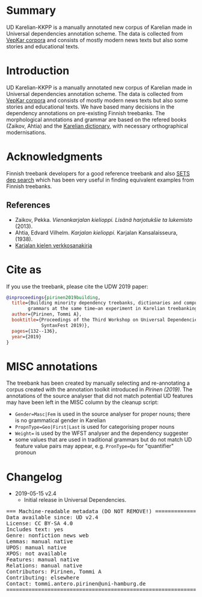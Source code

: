 # Summary

UD Karelian-KKPP is a manually annotated new corpus of Karelian made in
Universal dependencies annotation scheme. The data is collected from
[VepKar corpora](http://dictorpus.krc.karelia.ru/en/corpus/text) and consists of
mostly modern news texts but also some stories and educational texts.

# Introduction

UD Karelian-KKPP is a manually annotated new corpus of Karelian made in
Universal dependencies annotation scheme. The data is collected from
[VepKar corpora](http://dictorpus.krc.karelia.ru/en/corpus/text) and consists of
mostly modern news texts but also some stories and educational texts. We have
based many decisions in the dependency annotations on pre-existing
Finnish treebanks. The morphological annotations and grammar are based on the
refered books (Zaikov, Ahtia) and the [Karelian
dictionary](http://kaino.kotus.fi/cgi-bin/kks/karjala.cgi), with necessary
orthographical modernisations.

# Acknowledgments

Finnish treebank developers for a good reference treebank and also [SETS
dep search](http://bionlp-www.utu.fi/dep_search/) which has been very useful in
finding equivalent examples from Finnish treebanks.

## References

* Zaikov, Pekka. *Vienankarjalan kielioppi. Lisänä harjotukšie ta lukemisto*
  (2013).
* Ahtia, Edvard Vilhelm. *Karjalan kielioppi.* Karjalan Kansalaisseura, (1938).
* [Karjalan kielen
   verkkosanakirja](http://kaino.kotus.fi/cgi-bin/kks/kks_etusivu.cgi)

# Cite as

If you use the treebank, please cite the UDW 2019 paper:

```bibtex
@inproceedings{pirinen2019building,
  title={Building minority dependency treebanks, dictionaries and computational
        grammars at the same time—an experiment in Karelian treebanking},
  author={Pirinen, Tommi A},
  booktitle={Proceedings of the Third Workshop on Universal Dependencies (UDW,
             SyntaxFest 2019)},
  pages={132--136},
  year={2019}
}
```

# MISC annotations

The treebank has been created by manually selecting and re-annotating a corpus
created with the annotation toolkit introduced in *Pirinen (2019)*. The
annotations of the source analyser that did not match potential UD features may
have been left in the MISC column by the cleanup script:

* `Gender=Masc|Fem` is used in the source analyser for proper nouns; there is no
  grammatical gender in Karelian
* `PropnType=Geo|First|Last` is used for categorising proper nouns
* `Weight=` is used by the WFST analyser and the dependency suggester
* some values that are used in traditional grammars but do not match UD feature
  value pairs may appear, e.g. `PronType=Qu` for "quantifier" pronoun

# Changelog

* 2019-05-15 v2.4
  * Initial release in Universal Dependencies.

<pre>
=== Machine-readable metadata (DO NOT REMOVE!) ================================
Data available since: UD v2.4
License: CC BY-SA 4.0
Includes text: yes
Genre: nonfiction news web
Lemmas: manual native
UPOS: manual native
XPOS: not available
Features: manual native
Relations: manual native
Contributors: Pirinen, Tommi A
Contributing: elsewhere
Contact: tommi.antero.pirinen@uni-hamburg.de
===============================================================================
</pre>
